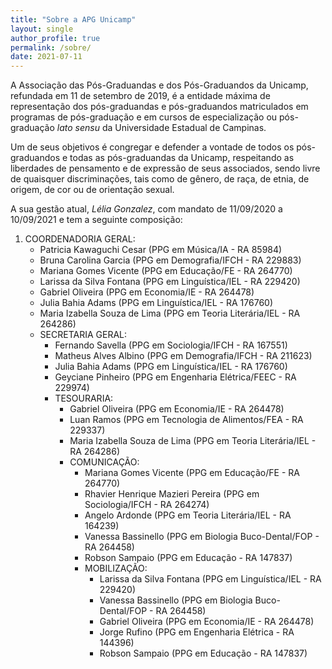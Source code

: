 ```yaml
---
title: "Sobre a APG Unicamp"
layout: single
author_profile: true
permalink: /sobre/
date: 2021-07-11
---
```


<style> 
  
  .img{
        position: relative; 
        height: 100%;
        width: 100%;
        display: flex;
        align-items: center;
        justify-content: center;
        background-image: url(/assets/images/Lélia.png);
        background-size: cover;
  }

</style>

A Associação das Pós-Graduandas e dos Pós-Graduandos da Unicamp, refundada em 11 de setembro de 2019, é a entidade máxima de representação dos pós-graduandas e pós-graduandos matriculados em programas de pós-graduação e em cursos de especialização ou pós-graduação *lato sensu* da Universidade Estadual de Campinas.

Um de seus objetivos é congregar e defender a vontade de todos os pós-graduandos e todas as pós-graduandas da Unicamp, respeitando as liberdades de pensamento e de expressão de seus associados, sendo livre de quaisquer discriminações, tais como de gênero, de raça, de etnia, de origem, de cor ou de orientação sexual.

A sua gestão atual, *Lélia Gonzalez*, com mandato de 11/09/2020 a 10/09/2021 e tem a seguinte composição:

<ol>
  <li> COORDENADORIA GERAL:
     <ul>  
      <li> Patricia Kawaguchi Cesar (PPG em Música/IA - RA 85984)
      <li> Bruna Carolina Garcia (PPG em Demografia/IFCH - RA 229883)
      <li> Mariana Gomes Vicente (PPG em Educação/FE - RA 264770) 
      <li> Larissa da Silva Fontana (PPG em Linguística/IEL - RA 229420)
      <li> Gabriel Oliveira (PPG em Economia/IE - RA 264478)       
      <li> Julia Bahia Adams (PPG em Linguística/IEL - RA 176760) 
      <li> Maria Izabella Souza de Lima (PPG em Teoria Literária/IEL - RA 264286)
  
  <li> SECRETARIA GERAL:
    <ul>
      <li> Fernando Savella (PPG em Sociologia/IFCH - RA 167551)
      <li> Matheus Alves Albino (PPG em Demografia/IFCH - RA 211623)
      <li> Julia Bahia Adams (PPG em Linguística/IEL - RA 176760)
      <li> Geyciane Pinheiro (PPG em Engenharia Elétrica/FEEC - RA 229974)
      
  <li> TESOURARIA:
    <ul>
      <li> Gabriel Oliveira (PPG em Economia/IE - RA 264478) 
      <li> Luan Ramos (PPG em Tecnologia de Alimentos/FEA - RA 229337)
      <li> Maria Izabella Souza de Lima (PPG em Teoria Literária/IEL - RA 264286)
    
  <li> COMUNICAÇÃO:
    <ul>
      <li> Mariana Gomes Vicente (PPG em Educação/FE - RA 264770)
      <li> Rhavier Henrique Mazieri Pereira (PPG em Sociologia/IFCH - RA 264274)
      <li> Angelo Ardonde (PPG em Teoria Literária/IEL - RA 164239)
      <li> Vanessa Bassinello (PPG em Biologia Buco-Dental/FOP - RA 264458)
      <li> Robson Sampaio (PPG em Educação - RA 147837)
    
  <li> MOBILIZAÇÃO:
    <ul>
      <li> Larissa da Silva Fontana (PPG em Linguística/IEL - RA 229420)
      <li> Vanessa Bassinello (PPG em Biologia Buco-Dental/FOP - RA 264458)
      <li> Gabriel Oliveira (PPG em Economia/IE - RA 264478)
      <li> Jorge Rufino (PPG em Engenharia Elétrica - RA 144396)
      <li> Robson Sampaio (PPG em Educação - RA 147837)
<ol>
